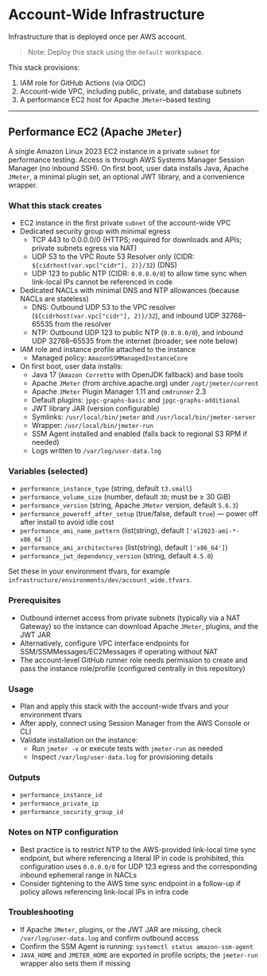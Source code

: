 # Account-Wide Infrastructure

Infrastructure that is deployed once per AWS account.

> Note: Deploy this stack using the `default` workspace.

This stack provisions:

1. IAM role for GitHub Actions (via OIDC)
2. Account-wide VPC, including public, private, and database subnets
3. A performance EC2 host for Apache `JMeter`–based testing

---

## Performance EC2 (Apache `JMeter`)

A single Amazon Linux 2023 EC2 instance in a private `subnet` for performance testing. Access is through AWS Systems Manager Session Manager (no inbound SSH). On first boot, user data installs Java, Apache `JMeter`, a minimal plugin set, an optional JWT library, and a convenience wrapper.

### What this stack creates

- EC2 instance in the first private `subnet` of the account-wide VPC
- Dedicated security group with minimal egress
  - TCP 443 to 0.0.0.0/0 (HTTPS; required for downloads and APIs; private subnets egress via NAT)
  - UDP 53 to the VPC Route 53 Resolver only (CIDR: `${cidrhost(var.vpc["cidr"], 2)}/32`) (DNS)
  - UDP 123 to public NTP (CIDR: `0.0.0.0/0`) to allow time sync when link-local IPs cannot be referenced in code
- Dedicated NACLs with minimal DNS and NTP allowances (because NACLs are stateless)
  - DNS: Outbound UDP 53 to the VPC resolver (`${cidrhost(var.vpc["cidr"], 2)}/32`), and inbound UDP 32768–65535 from the resolver
  - NTP: Outbound UDP 123 to public NTP (`0.0.0.0/0`), and inbound UDP 32768–65535 from the internet (broader; see note below)
- IAM role and instance profile attached to the instance
  - Managed policy: `AmazonSSMManagedInstanceCore`
- On first boot, user data installs:
  - Java 17 (`Amazon Corretto` with OpenJDK fallback) and base tools
  - Apache `JMeter` (from archive.apache.org) under `/opt/jmeter/current`
  - Apache `JMeter` Plugin Manager 1.11 and `cmdrunner` 2.3
  - Default plugins: `jpgc-graphs-basic` and `jpgc-graphs-additional`
  - JWT library JAR (version configurable)
  - Symlinks: `/usr/local/bin/jmeter` and `/usr/local/bin/jmeter-server`
  - Wrapper: `/usr/local/bin/jmeter-run`
  - SSM Agent installed and enabled (falls back to regional S3 RPM if needed)
  - Logs written to `/var/log/user-data.log`

### Variables (selected)

- `performance_instance_type` (string, default `t3.small`)
- `performance_volume_size` (number, default `30`; must be ≥ 30 GiB)
- `performance_version` (string, Apache `JMeter` version, default `5.6.3`)
- `performance_poweroff_after_setup` (true/false, default `true`) — power off after install to avoid idle cost
- `performance_ami_name_pattern` (list(string), default `['al2023-ami-*-x86_64']`)
- `performance_ami_architectures` (list(string), default `['x86_64']`)
- `performance_jwt_dependency_version` (string, default `4.5.0`)

Set these in your environment tfvars, for example `infrastructure/environments/dev/account_wide.tfvars`.

### Prerequisites

- Outbound internet access from private subnets (typically via a NAT Gateway) so the instance can download Apache `JMeter`, plugins, and the JWT JAR
- Alternatively, configure VPC interface endpoints for SSM/SSMMessages/EC2Messages if operating without NAT
- The account-level GitHub runner role needs permission to create and pass the instance role/profile (configured centrally in this repository)

### Usage

- Plan and apply this stack with the account-wide tfvars and your environment tfvars
- After apply, connect using Session Manager from the AWS Console or CLI
- Validate installation on the instance:
  - Run `jmeter -v` or execute tests with `jmeter-run` as needed
  - Inspect `/var/log/user-data.log` for provisioning details

### Outputs

- `performance_instance_id`
- `performance_private_ip`
- `performance_security_group_id`

### Notes on NTP configuration

- Best practice is to restrict NTP to the AWS-provided link-local time sync endpoint, but where referencing a literal IP in code is prohibited, this configuration uses `0.0.0.0/0` for UDP 123 egress and the corresponding inbound ephemeral range in NACLs
- Consider tightening to the AWS time sync endpoint in a follow-up if policy allows referencing link-local IPs in infra code

### Troubleshooting

- If Apache `JMeter`, plugins, or the JWT JAR are missing, check `/var/log/user-data.log` and confirm outbound access
- Confirm the SSM Agent is running: `systemctl status amazon-ssm-agent`
- `JAVA_HOME` and `JMETER_HOME` are exported in profile scripts; the `jmeter-run` wrapper also sets them if missing
